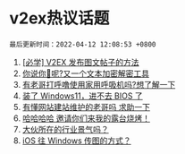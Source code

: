 # v2ex热议话题

`最后更新时间：2022-04-12 12:08:53 +0800`

1. [[必学] V2EX 发布图文帖子的方法](https://www.v2ex.com/t/846267)
1. [你说你🐴呢?又一个文本加密解密工具](https://www.v2ex.com/t/846245)
1. [有老哥打呼噜使用家用呼吸机吗?想了解一下](https://www.v2ex.com/t/846251)
1. [装了 Windows11，进不去 BIOS 了](https://www.v2ex.com/t/846257)
1. [有懂网站建站维护的老哥吗 求助一下](https://www.v2ex.com/t/846332)
1. [哈哈哈哈 邀请你们来我的露台烧烤！](https://www.v2ex.com/t/846294)
1. [大伙所在的行业景气吗？](https://www.v2ex.com/t/846308)
1. [iOS 往 Windows 传图的方式？](https://www.v2ex.com/t/846321)

